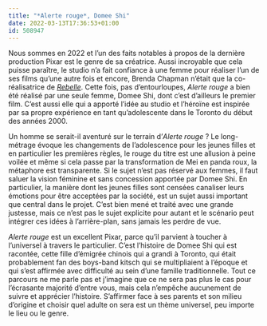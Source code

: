 ```yaml
---
title: "*Alerte rouge*, Domee Shi"
date: 2022-03-13T17:36:53+01:00
id: 508947 
---
```


Nous sommes en 2022 et l’un des faits notables à propos de la dernière production Pixar est le genre de sa créatrice. Aussi incroyable que cela puisse paraître, le studio n’a fait confiance à une femme pour réaliser l’un de ses films qu’une autre fois et encore, Brenda Chapman n’était que la co-réalisatrice de [*Rebelle*](https://voiretmanger.fr/rebelle-andrews-chapman/). Cette fois, pas d’entourloupes, *Alerte rouge* a bien été réalisé par une seule femme, Domee Shi, dont c’est d’ailleurs le premier film. C’est aussi elle qui a apporté l’idée au studio et l’héroïne est inspirée par sa propre expérience en tant qu’adolescente dans le Toronto du début des années 2000. 

Un homme se serait-il aventuré sur le terrain d’*Alerte rouge* ? Le long-métrage évoque les changements de l’adolescence pour les jeunes filles et en particulier les premières règles, le rouge du titre est une allusion à peine voilée et même si cela passe par la transformation de Mei en panda roux, la métaphore est transparente. Si le sujet n’est pas réservé aux femmes, il faut saluer la vision féminine et sans concession apportée par Domee Shi. En particulier, la manière dont les jeunes filles sont censées canaliser leurs émotions pour être acceptées par la société, est un sujet aussi important que central dans le projet. C’est bien mené et traité avec une grande justesse, mais ce n’est pas le sujet explicite pour autant et le scénario peut intégrer ces idées à l’arrière-plan, sans jamais les perdre de vue.

*Alerte rouge* est un excellent Pixar, parce qu’il parvient à toucher à l’universel à travers le particulier. C’est l’histoire de Domee Shi qui est racontée, cette fille d’émigrée chinois qui a grandi à Toronto, qui était probablement fan des boys-band kitsch qui se multipliaient à l’époque et qui s’est affirmée avec difficulté au sein d’une famille traditionnelle. Tout ce parcours ne me parle pas et j’imagine que ce ne sera pas plus le cas pour l’écrasante majorité d’entre vous, mais cela n’empêche aucunement de suivre et apprécier l’histoire. S’affirmer face à ses parents et son milieu d’origine et choisir quel adulte on sera est un thème universel, peu importe le lieu ou le genre. 
